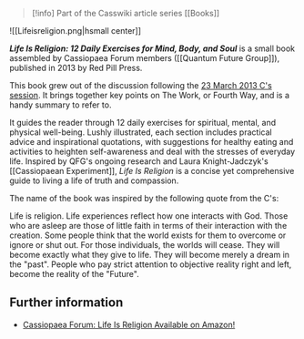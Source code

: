 > [!info] Part of the Casswiki article series [[Books]]

![[Lifeisreligion.png|hsmall center]]


_**Life Is Religion: 12 Daily Exercises for Mind, Body, and Soul**_ is a small book assembled by Cassiopaea Forum members ([[Quantum Future Group]]), published in 2013 by Red Pill Press.

This book grew out of the discussion following the [23 March 2013 C's session](https://cassiopaea.org/forum/index.php/topic,30858.0.html). It brings together key points on The Work, or Fourth Way, and is a handy summary to refer to.

It guides the reader through 12 daily exercises for spiritual, mental, and physical well-being. Lushly illustrated, each section includes practical advice and inspirational quotations, with suggestions for healthy eating and activities to heighten self-awareness and deal with the stresses of everyday life. Inspired by QFG's ongoing research and Laura Knight-Jadczyk's [[Cassiopaean Experiment]], _Life Is Religion_ is a concise yet comprehensive guide to living a life of truth and compassion.

The name of the book was inspired by the following quote from the C's:

Life is religion. Life experiences reflect how one interacts with God. Those who are asleep are those of little faith in terms of their interaction with the creation. Some people think that the world exists for them to overcome or ignore or shut out. For those individuals, the worlds will cease. They will become exactly what they give to life. They will become merely a dream in the "past". People who pay strict attention to objective reality right and left, become the reality of the "Future".

Further information
-------------------

*   [Cassiopaea Forum: Life Is Religion Available on Amazon!](https://cassiopaea.org/forum/index.php/topic,31560.0.html)